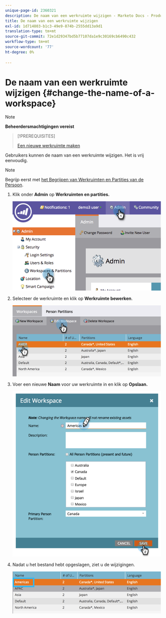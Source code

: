 ```yaml
---
unique-page-id: 2360321
description: De naam van een werkruimte wijzigen - Marketo Docs - Productdocumentatie
title: De naam van een werkruimte wijzigen
exl-id: 1d714803-b1c3-49e9-874b-2555dd13a9d1
translation-type: tm+mt
source-git-commit: 72e1d29347bd5b77107da1e9c30169cb6490c432
workflow-type: tm+mt
source-wordcount: '77'
ht-degree: 0%

---
```


# De naam van een werkruimte wijzigen {#change-the-name-of-a-workspace}

>[!NOTE]
>
>**Beheerdersmachtigingen vereist**

>[!PREREQUISITES]
>
>[Een nieuwe werkruimte maken](/help/marketo/product-docs/administration/workspaces-and-person-partitions/create-a-new-workspace.md)

Gebruikers kunnen de naam van een werkruimte wijzigen. Het is vrij eenvoudig.

>[!NOTE]
>
>Begrijp eerst met [het Begrijpen van Werkruimten en Partities van de Persoon](/help/marketo/product-docs/administration/workspaces-and-person-partitions/understanding-workspaces-and-person-partitions.md).

1. Klik onder **Admin** op **Werkruimten en partities.**

   ![](assets/image2014-9-17-11-3a8-3a28.png)

1. Selecteer de werkruimte en klik op **Werkruimte bewerken**.

   ![](assets/two-4.png)

1. Voer een nieuwe **Naam** voor uw werkruimte in en klik op **Opslaan.**

   ![](assets/three-4.png)

1. Nadat u het bestand hebt opgeslagen, ziet u de wijzigingen.

   ![](assets/image2014-9-17-11-3a9-3a9.png)

